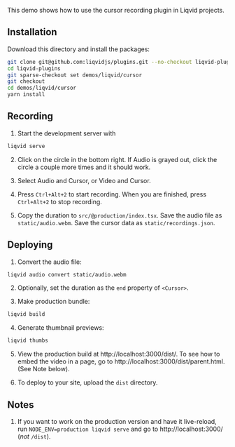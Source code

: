 This demo shows how to use the cursor recording plugin in Liqvid projects.

## Installation

Download this directory and install the packages:

```bash
git clone git@github.com:liqvidjs/plugins.git --no-checkout liqvid-plugins
cd liqvid-plugins
git sparse-checkout set demos/liqvid/cursor
git checkout
cd demos/liqvid/cursor
yarn install
```

## Recording
1. Start the development server with
  ```bash
  liqvid serve
  ```

2. Click on the circle in the bottom right. If Audio is grayed out, click the circle a couple more times and it should work.

3. Select Audio and Cursor, or Video and Cursor.

4. Press `Ctrl+Alt+2` to start recording. When you are finished, press `Ctrl+Alt+2` to stop recording.

5. Copy the duration to `src/@production/index.tsx`. Save the audio file as `static/audio.webm`. Save the cursor data as `static/recordings.json`.

## Deploying

1. Convert the audio file:
  ```bash
  liqvid audio convert static/audio.webm
  ```

2. Optionally, set the duration as the `end` property of `<Cursor>`.

3. Make production bundle:
  ```bash
  liqvid build
  ```

4. Generate thumbnail previews:
  ```bash
  liqvid thumbs
  ```

5. View the production build at http://localhost:3000/dist/. To see how to embed the video in a page, go to http://localhost:3000/dist/parent.html. (See Note below).

6. To deploy to your site, upload the `dist` directory.

## Notes

1. If you want to work on the production version and have it live-reload, run `NODE_ENV=production liqvid serve` and go to http://localhost:3000/ (*not* `/dist`).
